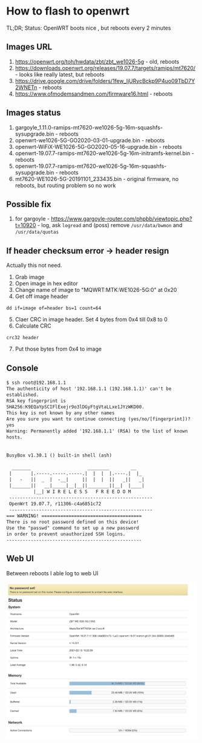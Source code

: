# How to flash to openwrt

TL;DR; Status: OpenWRT boots nice , but reboots every 2 minutes 

## Images URL

1. https://openwrt.org/toh/hwdata/zbt/zbt_we1026-5g - old, reboots
2. https://downloads.openwrt.org/releases/19.07.7/targets/ramips/mt7620/ - looks like really latest, but reboots
3. https://drive.google.com/drive/folders/1few_ljURycBckp9P4uo09TbD7Y2WNETn - reboots
4. https://www.ofmodemsandmen.com/firmware16.html - reboots

## Images status

1. gargoyle_1.11.0-ramips-mt7620-we1026-5g-16m-squashfs-sysupgrade.bin - reboots
2. openwrt-we1026-5G-GO2020-03-01-upgrade.bin - reboots
3. openwrt-WiFiX-WE1026-5G-GO2020-05-16-upgrade.bin - reboots
4. openwrt-19.07.7-ramips-mt7620-we1026-5g-16m-initramfs-kernel.bin - reboots
5. openwrt-19.07.7-ramips-mt7620-we1026-5g-16m-squashfs-sysupgrade.bin - reboots
6. mt7620-WE1026-5G-20191101_233435.bin - original firmware, no reboots, but routing problem so no work

## Possible fix 

1. for gargoyle - https://www.gargoyle-router.com/phpbb/viewtopic.php?t=10920 - log, ask `logread` and (poss) remove `/usr/data/bwmon` and `/usr/data/quotas`

## If header checksum error -> header resign

Actually this not need. 

1. Grab image
2. Open image in hex editor
3. Change name of image to "MQWRT:MTK:WE1026-5G:0" at 0x20
4. Get off image header
```
dd if=image of=header bs=1 count=64
```
5. Claer CRC in image header. Set 4 bytes from 0x4 till 0x8 to 0
6. Calculate CRC
```
crc32 header
```
7. Put those bytes from 0x4 to image


## Console

```
$ ssh root@192.168.1.1
The authenticity of host '192.168.1.1 (192.168.1.1)' can't be established.
RSA key fingerprint is SHA256:K9EQaYpSCIFlExejr9o3lDGyFtgVtaLLxe1JYzWKD00.
This key is not known by any other names
Are you sure you want to continue connecting (yes/no/[fingerprint])? yes
Warning: Permanently added '192.168.1.1' (RSA) to the list of known hosts.


BusyBox v1.30.1 () built-in shell (ash)

  _______                     ________        __
 |       |.-----.-----.-----.|  |  |  |.----.|  |_
 |   -   ||  _  |  -__|     ||  |  |  ||   _||   _|
 |_______||   __|_____|__|__||________||__|  |____|
          |__| W I R E L E S S   F R E E D O M
 -----------------------------------------------------
 OpenWrt 19.07.7, r11306-c4a6851c72
 -----------------------------------------------------
=== WARNING! =====================================
There is no root password defined on this device!
Use the "passwd" command to set up a new password
in order to prevent unauthorized SSH logins.
--------------------------------------------------
```

## Web UI

Between reboots I able log to web UI

![Image of console](console.png)